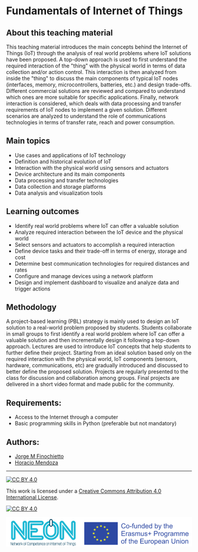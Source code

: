 # Fundamentals of Internet of Things
## About this teaching material
This teaching material introduces the main concepts behind the Internet of Things (IoT) through the analysis of real world problems where IoT solutions have been proposed. A top-down approach is used to first understand the required interaction of the "thing" with the physical world in terms of data collection and/or action control. This interaction is then analyzed from inside the "thing" to discuss the main components of typical IoT nodes (interfaces, memory, microcontrollers, batteries, etc.) and design trade-offs. Different commercial solutions are reviewed and compared to understand which ones are more suitable for specific applications. Finally, network interaction is considered, which deals with data processing and transfer requirements of IoT nodes to implement a given solution. Different scenarios are analyzed to understand the role of communications technologies in terms of transfer rate, reach and  power consumption.  

## Main topics
* Use cases and applications of IoT technology
* Definition and historical evolution of IoT
* Interaction with the physical world using sensors and actuators
* Device architecture and its main components
* Data processing and transfer technologies
* Data collection and storage platforms
* Data analysis and visualization tools

## Learning outcomes
* Identify real world problems where IoT can offer a valuable solution
* Analyze required interaction between the IoT device and the physical world
* Select sensors and actuators to accomplish a required interaction
* Define device tasks and their trade-off in terms of energy, storage and cost
* Determine best communication technologies for required distances and rates
* Configure and manage devices using a network platform
* Design and implement dashboard to visualize and analyze data and trigger actions 

## Methodology
A project-based learning (PBL) strategy is mainly used to design an IoT solution to a real-world problem proposed by students. Students collaborate in small groups to first identify a real world problem where IoT can offer a valuable solution and then incrementally design it following a top-down approach. Lectures are used to introduce IoT concepts that help students to further define their project. Starting from an ideal solution based only on the required interaction with the physical world, IoT components (sensors, hardware, communications, etc) are gradually introduced and discussed to better define the proposed solution. Projects are regularly presented to the class for discussion and collaboration among groups. Final projects are delivered in a short video format and made public for the community. 

## Requirements:
* Access to the Internet through a computer
* Basic programming skills in Python (preferable but not mandatory) 

## Authors:
* <div class="badge-base LI-profile-badge" data-locale="en_US" data-size="medium" data-theme="light" data-type="VERTICAL" data-vanity="jfinochietto" data-version="v1"><a class="badge-base__link LI-simple-link" href="https://ar.linkedin.com/in/jfinochietto?trk=profile-badge">Jorge M Finochietto</a></div>
* [Horacio Mendoza](https://ar.linkedin.com/in/horacio-a-mendoza?trk=public_profile_browsemap)              

***
[![CC BY 4.0][cc-by-shield]][cc-by]

This work is licensed under a
[Creative Commons Attribution 4.0 International License][cc-by].

[![CC BY 4.0][cc-by-image]][cc-by]

[cc-by]: http://creativecommons.org/licenses/by/4.0/
[cc-by-image]: https://i.creativecommons.org/l/by/4.0/88x31.png
[cc-by-shield]: https://img.shields.io/badge/License-CC%20BY%204.0-lightgrey.svg
![logo_neon_erasmus](https://github.com/neon-iot/iotfundamentals/blob/main/images/BannerSupportErasmus.png)
